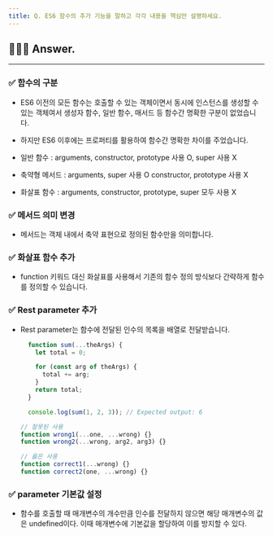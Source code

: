 ```yaml
---
title: Q. ES6 함수의 추가 기능을 말하고 각각 내용을 핵심만 설명하세요.
---
```


## 🧑🏻‍💻 Answer.
---

### ✅ 함수의 구분
- ES6 이전의 모든 함수는 호출할 수 있는 객체이면서 동시에 인스턴스를 생성할 수 있는 객체여서 생성자 함수, 일반 함수, 매서드 등 함수간 명확한 구분이 없었습니다.

- 하지만 ES6 이후에는 프로퍼티를 활용하여 함수간 명확한 차이를 주었습니다.

- 일반 함수 : arguments, constructor, prototype 사용 O, super 사용 X
- 축약형 메서드 : arguments, super 사용 O constructor, prototype 사용 X
- 화살표 함수 : arguments, constructor, prototype, super 모두 사용 X

### ✅ 메서드 의미 변경
- 메서드는 객체 내에서 축약 표현으로 정의된 함수만을 의미합니다.

### ✅ 화살표 함수 추가
- function 키워드 대신 화살표를 사용해서 기존의 함수 정의 방식보다 간략하게 함수를 정의할 수 있습니다.

### ✅ Rest parameter 추가
- Rest parameter는 함수에 전달된 인수의 목록을 배열로 전달받습니다.  

  ```jsx
    function sum(...theArgs) {
      let total = 0;

      for (const arg of theArgs) {
        total += arg;
      }
      return total;
    }

    console.log(sum(1, 2, 3)); // Expected output: 6
  ```

  ```jsx
  // 잘못된 사용
  function wrong1(...one, ...wrong) {}
  function wrong2(...wrong, arg2, arg3) {}

  // 옳은 사용
  function correct1(...wrong) {}
  function correct2(one, ...wrong) {}
  ```

### ✅ parameter 기본값 설정
- 함수를 호출할 때 매개변수의 개수만큼 인수를 전달하지 않으면 해당 매개변수의 값은 undefined이다. 이때 매개변수에 기본값을 할당하여 이를 방지할 수 있다.
